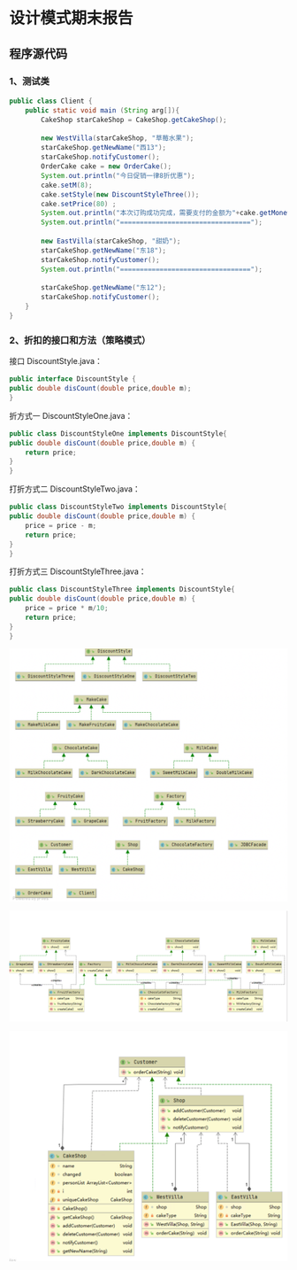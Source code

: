 # 设计模式期末报告

## 程序源代码

### 1、测试类

```java
public class Client {
	public static void main (String arg[]){
		CakeShop starCakeShop = CakeShop.getCakeShop();
		
		new WestVilla(starCakeShop, "草莓水果");		
		starCakeShop.getNewName("西13");
		starCakeShop.notifyCustomer();	
		OrderCake cake = new OrderCake();
		System.out.println("今日促销一律8折优惠");	
		cake.setM(8);
		cake.setStyle(new DiscountStyleThree());
		cake.setPrice(80) ;
		System.out.println("本次订购成功完成，需要支付的金额为"+cake.getMoney(cake.getPrice(),cake.getM())+"，原价80");
		System.out.println("=================================");
		
		new EastVilla(starCakeShop, "甜奶");
		starCakeShop.getNewName("东18");
		starCakeShop.notifyCustomer();	
		System.out.println("=================================");
		
		starCakeShop.getNewName("东12");
		starCakeShop.notifyCustomer();
	}
}

```

### 2、折扣的接口和方法（策略模式）

接口 DiscountStyle.java：

```java
public interface DiscountStyle {
public double disCount(double price,double m);
}

```

折方式一 DiscountStyleOne.java：

```java
public class DiscountStyleOne implements DiscountStyle{
public double disCount(double price,double m) {
	return price;
}
}
```

打折方式二 DiscountStyleTwo.java：

```java
public class DiscountStyleTwo implements DiscountStyle{
public double disCount(double price,double m) {
	price = price - m;
	return price;
}
}
```

打折方式三 DiscountStyleThree.java：

```java
public class DiscountStyleThree implements DiscountStyle{
public double disCount(double price,double m) {
	price = price * m/10;
	return price;
}
}
```

![image-20210108102951110](img/image-20210108102951110.png)

![image-20210108132237348](img/image-20210108132237348.png)

![image-20210108133907796](img/image-20210108133907796.png)



